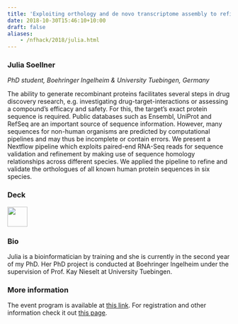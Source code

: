 ```yaml
---
title: 'Exploiting orthology and de novo transcriptome assembly to refine target sequence information'
date: 2018-10-30T15:46:10+10:00
draft: false
aliases:
    - /nfhack/2018/julia.html
---
```


### Julia Soellner
*PhD student, Boehringer Ingelheim & University Tuebingen, Germany* 

The ability to generate recombinant proteins facilitates several steps in drug discovery research, e.g. investigating drug-target-interactions or assessing a compound’s efficacy and safety. For this, the target’s exact protein sequence is required. Public databases such as Ensembl, UniProt and RefSeq are an important source of sequence information. However, many sequences for non-human organisms are predicted by computational pipelines and may thus be incomplete or contain errors. We present a Nextflow pipeline which exploits paired-end RNA-Seq reads for sequence validation and refinement by making use of sequence homology relationships across different species. We applied the pipeline to refine and validate the orthologues of all known human protein sequences in six species.

### Deck

<a href='/misc/nfhack18/julia.pdf'><img src='/img/deck.png' width='45pt' /></a>

### Bio 

Julia is a bioinformatician by training and she is currently in the second year of my PhD. Her PhD project is conducted at Boehringer Ingelheim under the supervision of Prof. Kay Nieselt at University Tuebingen.

### More information 

The event program is available at [this link](https://github.com/nextflow-io/nf-hack18/blob/master/schedule.md). For registration and other information check it out [this page](http://www.crg.eu/en/event/coursescrg-nextflow-reproducible-silico-genomics-0).